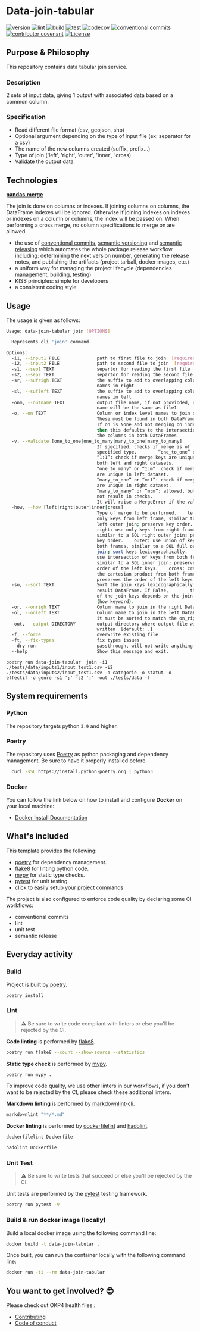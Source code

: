 # Data-join-tabular

[![version](https://img.shields.io/github/v/release/okp4/data-join-tabular?style=for-the-badge&logo=github)](https://github.com/okp4/data-join-tabular/releases)
[![lint](https://img.shields.io/github/actions/workflow/status/okp4/data-join-tabular/lint.yml?branch=main&label=lint&style=for-the-badge&logo=github)](https://github.com/okp4/data-join-tabular/actions/workflows/lint.yml)
[![build](https://img.shields.io/github/actions/workflow/status/okp4/data-join-tabular/build.yml?branch=main&label=build&style=for-the-badge&logo=github)](https://github.com/okp4/data-join-tabular/actions/workflows/build.yml)
[![test](https://img.shields.io/github/actions/workflow/status/okp4/data-join-tabular/test.yml?branch=main&label=test&style=for-the-badge&logo=github)](https://github.com/okp4/data-join-tabular/actions/workflows/test.yml)
[![codecov](https://img.shields.io/codecov/c/github/okp4/data-join-tabular?style=for-the-badge&token=G5OBC2RQKX&logo=codecov)](https://codecov.io/gh/okp4/data-join-tabular)
[![conventional commits](https://img.shields.io/badge/Conventional%20Commits-1.0.0-yellow.svg?style=for-the-badge&logo=conventionalcommits)](https://conventionalcommits.org)
[![contributor covenant](https://img.shields.io/badge/Contributor%20Covenant-2.1-4baaaa.svg?style=for-the-badge)](https://github.com/okp4/.github/blob/main/CODE_OF_CONDUCT.md)
[![License](https://img.shields.io/badge/License-BSD_3--Clause-blue.svg?style=for-the-badge)](https://opensource.org/licenses/BSD-3-Clause)

## Purpose & Philosophy

This repository contains data tabular join service.

### Description

2 sets of input data, giving 1 output with associated data based on a common column.

### Specification

- Read different file format (csv, geojson, shp)
- Optional argument depending on the type of input file (ex: separator for a csv)
- The name of the new columns created (suffix, prefix...)
- Type of join ('left', 'right', 'outer', 'inner', 'cross)
- Validate the output data

## Technologies

__[pandas.merge](https://pandas.pydata.org/docs/reference/api/pandas.merge.html)__

The join is done on columns or indexes. If joining columns on columns, the DataFrame indexes will be ignored. Otherwise if joining indexes on indexes or indexes on a column or columns, the index will be passed on. When performing a cross merge, no column specifications to merge on are allowed.

- the use of [conventional commits](https://www.conventionalcommits.org/en/v1.0.0/), [semantic versioning](https://semver.org/) and [semantic releasing](https://github.com/cycjimmy/semantic-release-action) which automates the whole package release workflow including: determining the next version number, generating the release notes, and publishing the artifacts (project tarball, docker images, etc.)
- a uniform way for managing the project lifecycle (dependencies management, building, testing)
- KISS principles: simple for developers
- a consistent coding style
  
## Usage

The usage is given as follows:

```sh
Usage: data-join-tabular join [OPTIONS]

  Represents cli 'join' command

Options:
  -i1, --input1 FILE              path to first file to join  [required]
  -i2, --input2 FILE              path to second file to join  [required]
  -s1, --sep1 TEXT                separtor for reading the first file
  -s2, --sep2 TEXT                separtor for reading the second file
  -sr, --sufrigh TEXT             the suffix to add to overlapping column
                                  names in right
  -sl, --sufleft TEXT             the suffix to add to overlapping column
                                  names in left
  -onm, --outname TEXT            output file name, if not provioded, output
                                  name will be the same as file1
  -o, --on TEXT                   Column or index level names to join on.
                                  These must be found in both DataFrames.
                                  If on is None and not merging on indexes
                                  then this defaults to the intersection of
                                  the columns in both DataFrames
  -v, --validate [one_to_one|one_to_many|many_to_one|many_to_many]
                                  If specified, checks if merge is of
                                  specified type.        “one_to_one” or
                                  “1:1”: check if merge keys are unique in
                                  both left and right datasets.
                                  “one_to_many” or “1:m”: check if merge keys
                                  are unique in left dataset.
                                  “many_to_one” or “m:1”: check if merge keys
                                  are unique in right dataset.
                                  “many_to_many” or “m:m”: allowed, but does
                                  not result in checks.
                                  It will raise a MergeError if the validation fails
  -how, --how [left|right|outer|inner|cross]
                                  Type of merge to be performed.    left: use
                                  only keys from left frame, similar to a SQL
                                  left outer join; preserve key order.
                                  right: use only keys from right frame,
                                  similar to a SQL right outer join; preserve
                                  key order.    outer: use union of keys from
                                  both frames, similar to a SQL full outer
                                  join; sort keys lexicographically.    inner:
                                  use intersection of keys from both frames,
                                  similar to a SQL inner join; preserve the
                                  order of the left keys.    cross: creates
                                  the cartesian product from both frames,
                                  preserves the order of the left keys.
  -so, --sort TEXT                Sort the join keys lexicographically in the
                                  result DataFrame. If False,        the order
                                  of the join keys depends on the join type
                                  (how keyword).
  -or, --onrigh TEXT              Column name to join in the right DataFrame
  -ol, --onleft TEXT              Column name to join in the left DataFrame, 
                                  it must be sorted to match the on_right columns
  -out, --output DIRECTORY        output directory where output file will be
                                  written  [default: .]
  -f, --force                     overwrite existing file
  -ft, --fix-types                fix types issues
  --dry-run                       passthrough, will not write anything
  --help                          Show this message and exit.
```

```shell
poetry run data-join-tabular  join -i1 ./tests/data/inputs1/input_test1.csv -i2 ./tests/data/inputs2/input_test1.csv -o categorie -o statut -o effectif -o genre -s1 ';' -s2 ';' -out ./tests/data -f
```

## System requirements

### Python

The repository targets python `3.9` and higher.

### Poetry

The repository uses [Poetry](https://python-poetry.org) as python packaging and dependency management. Be sure to have it properly installed before.

```sh
  curl -sSL https://install.python-poetry.org | python3 
```

### Docker

You can follow the link below on how to install and configure __Docker__ on your local machine:

- [Docker Install Documentation](https://docs.docker.com/install/)

## What's included

This template provides the following:

- [poetry](https://python-poetry.org) for dependency management.
- [flake8](https://flake8.pycqa.org) for linting python code.
- [mypy](http://mypy-lang.org/) for static type checks.
- [pytest](https://docs.pytest.org) for unit testing.
- [click](https://palletsprojects.com/p/click/) to easily setup your project commands

The project is also configured to enforce code quality by declaring some CI workflows:

- conventional commits
- lint
- unit test
- semantic release

## Everyday activity

### Build

Project is built by [poetry](https://python-poetry.org).

```sh
poetry install
```

### Lint

> ⚠️ Be sure to write code compliant with linters or else you'll be rejected by the CI.

__Code linting__ is performed by [flake8](https://flake8.pycqa.org).

```sh
poetry run flake8 --count --show-source --statistics
```

__Static type check__ is performed by [mypy](http://mypy-lang.org/).

```sh
poetry run mypy .
```

To improve code quality, we use other linters in our workflows, if you don't want to be rejected by the CI,
please check these additional linters.

__Markdown linting__ is performed by [markdownlint-cli](https://github.com/igorshubovych/markdownlint-cli).

```sh
markdownlint "**/*.md"  
```

__Docker linting__ is performed by [dockerfilelint](https://github.com/replicatedhq/dockerfilelint) and
[hadolint](https://github.com/hadolint/hadolint).

```sh
dockerfilelint Dockerfile
```

```sh
hadolint Dockerfile
```

### Unit Test

> ⚠️ Be sure to write tests that succeed or else you'll be rejected by the CI.

Unit tests are performed by the [pytest](https://docs.pytest.org) testing framework.

```sh
poetry run pytest -v
```

### Build & run docker image (locally)

Build a local docker image using the following command line:

```sh
docker build -t data-join-tabular .
```

Once built, you can run the container locally with the following command line:

```sh
docker run -ti --rm data-join-tabular
```

## You want to get involved? 😍

Please check out OKP4 health files :

- [Contributing](https://github.com/okp4/.github/blob/main/CONTRIBUTING.md)
- [Code of conduct](https://github.com/okp4/.github/blob/main/CODE_OF_CONDUCT.md)
